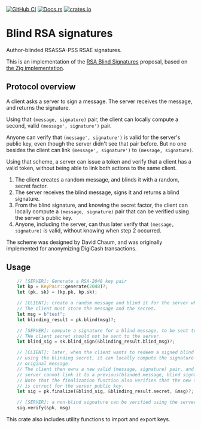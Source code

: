 [![GitHub CI](https://github.com/jedisct1/rust-rsa-blind-signatures/actions/workflows/ci.yml/badge.svg)](https://github.com/jedisct1/rust-blind-rsa-signatures/actions)
[![Docs.rs](https://docs.rs/blind-rsa-signatures/badge.svg)](https://docs.rs/blind-rsa-signatures/)
[![crates.io](https://img.shields.io/crates/v/blind-rsa-signatures.svg)](https://crates.io/crates/blind-rsa-signatures)

# Blind RSA signatures

Author-blinded RSASSA-PSS RSAE signatures.

This is an implementation of the [RSA Blind Signatures](https://chris-wood.github.io/draft-wood-cfrg-blind-signatures/draft-wood-cfrg-rsa-blind-signatures.html) proposal, based on [the Zig implementation](https://github.com/jedisct1/zig-rsa-blind-signatures).

## Protocol overview

A client asks a server to sign a message. The server receives the message, and returns the signature.

Using that `(message, signature)` pair, the client can locally compute a second, valid `(message', signature')` pair.

Anyone can verify that `(message', signature')` is valid for the server's public key, even though the server didn't see that pair before.
But no one besides the client can link `(message', signature')` to `(message, signature)`.

Using that scheme, a server can issue a token and verify that a client has a valid token, without being able to link both actions to the same client.

1. The client creates a random message, and blinds it with a random, secret factor.
2. The server receives the blind message, signs it and returns a blind signature.
3. From the blind signature, and knowing the secret factor, the client can locally compute a `(message, signature)` pair that can be verified using the server's public key.
4. Anyone, including the server, can thus later verify that `(message, signature)` is valid, without knowing when step 2 occurred.

The scheme was designed by David Chaum, and was originally implemented for anonymizing DigiCash transactions.

## Usage

```rust
    // [SERVER]: Generate a RSA-2048 key pair
    let kp = KeyPair::generate(2048)?;
    let (pk, sk) = (kp.pk, kp.sk);

    // [CLIENT]: create a random message and blind it for the server whose public key is `pk`.
    // The client must store the message and the secret.
    let msg = b"test";
    let blinding_result = pk.blind(msg)?;

    // [SERVER]: compute a signature for a blind message, to be sent to the client.
    // THe client secret should not be sent to the server.
    let blind_sig = sk.blind_sign(&blinding_result.blind_msg)?;

    // [CLIENT]: later, when the client wants to redeem a signed blind message,
    // using the blinding secret, it can locally compute the signature of the
    // original message.
    // The client then owns a new valid (message, signature) pair, and the
    // server cannot link it to a previous(blinded message, blind signature) pair.
    // Note that the finalization function also verifies that the new signature
    // is correct for the server public key.
    let sig = pk.finalize(&blind_sig, &blinding_result.secret, &msg)?;

    // [SERVER]: a non-blind signature can be verified using the server's public key.
    sig.verify(&pk, msg)
```

This crate also includes utility functions to import and export keys.